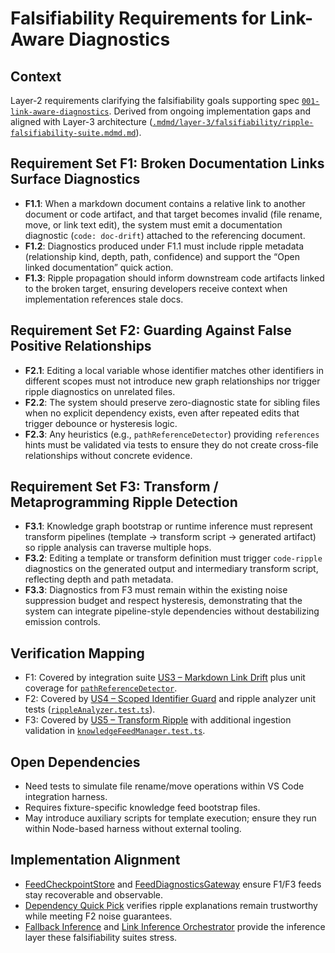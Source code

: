 # Falsifiability Requirements for Link-Aware Diagnostics

## Context
Layer-2 requirements clarifying the falsifiability goals supporting spec [`001-link-aware-diagnostics`](../../specs/001-link-aware-diagnostics/spec.md). Derived from ongoing implementation gaps and aligned with Layer-3 architecture ([`.mdmd/layer-3/falsifiability/ripple-falsifiability-suite.mdmd.md`](../layer-3/falsifiability/ripple-falsifiability-suite.mdmd.md)).

## Requirement Set F1: Broken Documentation Links Surface Diagnostics
- **F1.1**: When a markdown document contains a relative link to another document or code artifact, and that target becomes invalid (file rename, move, or link text edit), the system must emit a documentation diagnostic (`code: doc-drift`) attached to the referencing document.
- **F1.2**: Diagnostics produced under F1.1 must include ripple metadata (relationship kind, depth, path, confidence) and support the “Open linked documentation” quick action.
- **F1.3**: Ripple propagation should inform downstream code artifacts linked to the broken target, ensuring developers receive context when implementation references stale docs.

## Requirement Set F2: Guarding Against False Positive Relationships
- **F2.1**: Editing a local variable whose identifier matches other identifiers in different scopes must not introduce new graph relationships nor trigger ripple diagnostics on unrelated files.
- **F2.2**: The system should preserve zero-diagnostic state for sibling files when no explicit dependency exists, even after repeated edits that trigger debounce or hysteresis logic.
- **F2.3**: Any heuristics (e.g., `pathReferenceDetector`) providing `references` hints must be validated via tests to ensure they do not create cross-file relationships without concrete evidence.

## Requirement Set F3: Transform / Metaprogramming Ripple Detection
- **F3.1**: Knowledge graph bootstrap or runtime inference must represent transform pipelines (template → transform script → generated artifact) so ripple analysis can traverse multiple hops.
- **F3.2**: Editing a template or transform definition must trigger `code-ripple` diagnostics on the generated output and intermediary transform script, reflecting depth and path metadata.
- **F3.3**: Diagnostics from F3 must remain within the existing noise suppression budget and respect hysteresis, demonstrating that the system can integrate pipeline-style dependencies without destabilizing emission controls.

## Verification Mapping
- F1: Covered by integration suite [US3 – Markdown Link Drift](../../tests/integration/us3/markdownLinkDrift.test.ts) plus unit coverage for [`pathReferenceDetector`](../../packages/server/src/features/watchers/pathReferenceDetector.ts).
- F2: Covered by [US4 – Scoped Identifier Guard](../../tests/integration/us4/scopeCollision.test.ts) and ripple analyzer unit tests ([`rippleAnalyzer.test.ts`](../../packages/server/src/features/knowledge/rippleAnalyzer.test.ts)).
- F3: Covered by [US5 – Transform Ripple](../../tests/integration/us5/transformRipple.test.ts) with additional ingestion validation in [`knowledgeFeedManager.test.ts`](../../packages/server/src/features/knowledge/knowledgeFeedManager.test.ts).

## Open Dependencies
- Need tests to simulate file rename/move operations within VS Code integration harness.
- Requires fixture-specific knowledge feed bootstrap files.
- May introduce auxiliary scripts for template execution; ensure they run within Node-based harness without external tooling.

## Implementation Alignment
- [FeedCheckpointStore](../layer-4/knowledge-graph-ingestion/feedCheckpointStore.mdmd.md) and [FeedDiagnosticsGateway](../layer-4/knowledge-graph-ingestion/feedDiagnosticsGateway.mdmd.md) ensure F1/F3 feeds stay recoverable and observable.
- [Dependency Quick Pick](../layer-4/extension-diagnostics/dependencyQuickPick.mdmd.md) verifies ripple explanations remain trustworthy while meeting F2 noise guarantees.
- [Fallback Inference](../layer-4/shared/fallbackInference.mdmd.md) and [Link Inference Orchestrator](../layer-4/language-server-runtime/linkInferenceOrchestrator.mdmd.md) provide the inference layer these falsifiability suites stress.
